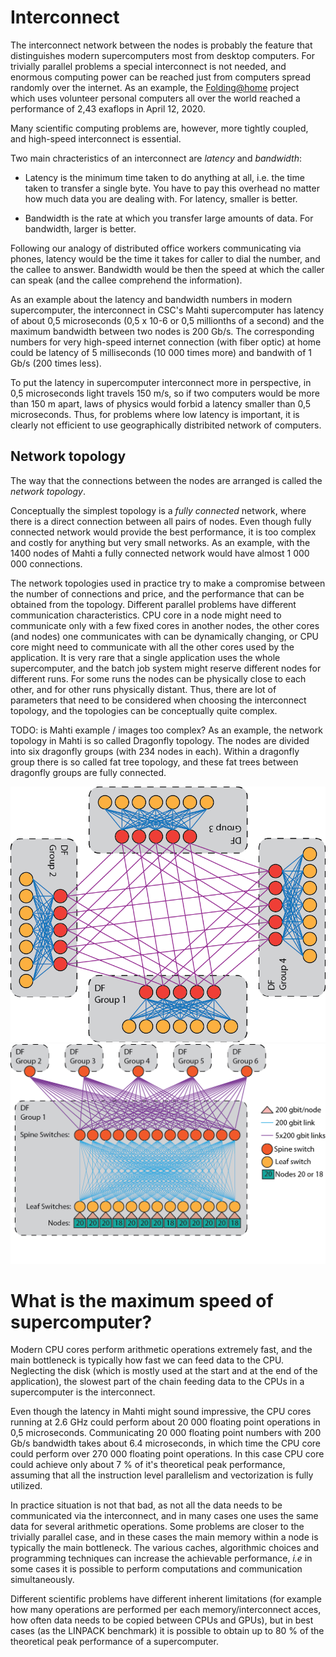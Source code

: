 <!-- Includes material from "Supercomputing" online-course (https://www.futurelearn.com/courses/supercomputing/) 
by Edinburgh Supercomputing Center (EPCC), licensed under Creative Commons SA-BY --> 


# Interconnect

The interconnect network between the nodes is probably the feature that
distinguishes modern supercomputers most from desktop computers. For
trivially parallel problems a special interconnect is not needed, and
enormous computing power can be reached just from computers spread randomly
over the internet. As an example, the
[Folding@home](https://foldingathome.org/) project which uses
volunteer personal computers all over the world reached a performance of 2,43
exaflops in April 12, 2020.

Many scientific computing problems are, however, more tightly coupled,
and high-speed interconnect is essential.

Two main chracteristics of an interconnect are *latency* and
*bandwidth*: 

* Latency is the minimum time taken to do anything at all,
i.e. the time taken to transfer a single byte. You have to pay this
overhead no matter how much data you are dealing with. For latency,
smaller is better.

* Bandwidth is the rate at which you transfer large amounts of
  data. For bandwidth, larger is better.

Following our analogy of distributed office workers communicating via phones,
latency would be the time it takes for caller to dial the number, and
the callee to answer. Bandwidth would be then the speed at which the
caller can speak (and the callee comprehend the information).

As an example about the latency and bandwidth numbers in modern
supercomputer, the interconnect in CSC's Mahti supercomputer has
latency of about 0,5 microseconds (0,5 x 10-6 or 0,5 millionths of a
second) and the maximum bandwidth between two nodes is 200 Gb/s. The
corresponding numbers for very high-speed internet connection (with
fiber optic) at home could be latency of 5 milliseconds (10 000
times more) and bandwith of 1 Gb/s (200 times less).

To put the latency in supercomputer interconnect more in perspective,
in 0,5 microseconds light travels 150 m/s, so if two computers would
be more than 150 m apart, laws of physics would forbid a latency
smaller than 0,5 microseconds. Thus, for problems where low latency is
important, it is clearly not efficient to use geographically
distribited network of computers.


## Network topology

The way that the connections between the nodes are arranged is called
the *network topology*. 

Conceptually the simplest topology is a *fully connected* network,
where there is a direct connection between all pairs of nodes. Even
though fully connected network would provide the best performance, it
is too complex and costly for anything but very small networks. As 
an example, with the 1400 nodes of Mahti a fully connected network
would have almost 1 000 000 connections.

The network topologies used in practice try to make a compromise
between the number of connections and price, and the performance that
can be obtained from the topology. Different parallel problems have
different communication characteristics. CPU core in a node might need to
communicate only with a few fixed cores in another nodes, the other
cores (and nodes) one communicates with can be dynamically changing,
or CPU core might need to communicate with all the other cores used by
the application. It is very rare that a single application uses the whole
supercomputer, and the batch job system might reserve different nodes
for different runs. For some runs the nodes can be physically
close to each other, and for other runs physically distant. Thus,
there are lot of parameters that need to be considered when choosing
the interconnect topology, and the topologies can be conceptually quite
complex.

TODO: is Mahti example / images too complex?
As an example, the network topology in Mahti is so called Dragonfly topology. The
nodes are divided into six dragonfly groups (with 234 nodes in
each). Within a dragonfly group there is so called fat tree topology,
and these fat trees between dragonfly groups are fully connected.

![Dragonfly topology in Mahti](images/mahti_df_ex.png)
![Dragonfly topology in Mahti](images/mahti_df.png)


# What is the maximum speed of supercomputer?

Modern CPU cores perform arithmetic operations extremely fast, and the
main bottleneck is typically how fast we can feed data to the
CPU. Neglecting the disk (which is mostly used at the start and at the
end of the application), the slowest part of the chain feeding data to
the CPUs in a supercomputer is the interconnect.

Even though the latency in Mahti might sound impressive, the CPU cores
running at 2.6 GHz could perform about 20 000 floating point operations in
0,5 microseconds. Communicating 20 000 floating point numbers with 200
Gb/s bandwidth takes about 6.4 microseconds, in which time the CPU
core could perform over 270 000 floating point operations. In this
case CPU core could achieve only about 7 % of it's theoretical peak
performance, assuming that all the instruction level parallelism and
vectorization is fully utilized.

In practice situation is not that bad, as not all the data needs to be
communicated via the interconnect, and in many cases one uses the same
data for several arithmetic operations. Some problems are closer to
the trivially parallel case, and in these cases the main memory within a node
is typically the main bottleneck. The various caches,
algorithmic choices and programming techniques can increase the
achievable performance, *i.e* in some cases it is possible to perform
computations and communication simultaneously.

Different scientific problems have different inherent limitations (for
example how many operations are performed per each memory/interconnect
acces, how often data needs to be copied between CPUs and GPUs), but in best
cases (as the LINPACK benchmark) it is possible to obtain up to 80 % of the
theoretical peak performance of a supercomputer.

